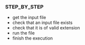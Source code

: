 ### STEP_BY_STEP

- get the input file
- check that an input file exists
- check that it is of valid extension
- run the file
- finish the execution